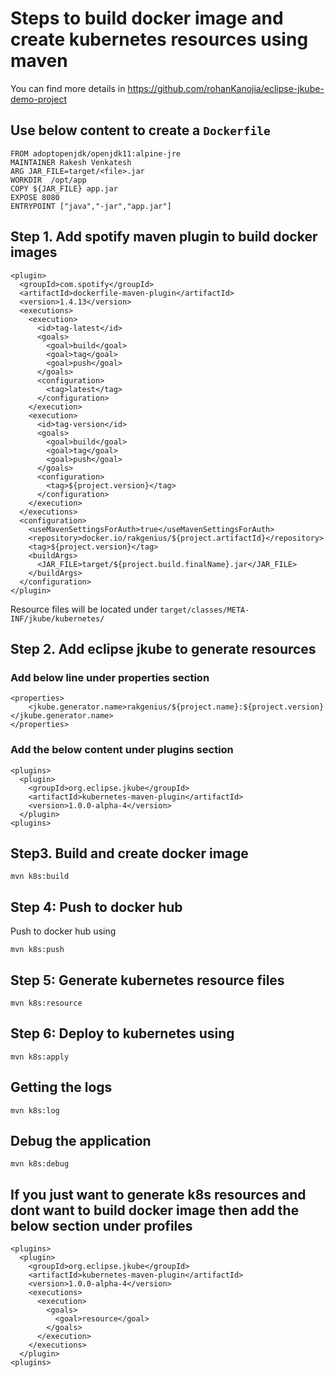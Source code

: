 # Steps to build docker image and create kubernetes resources using maven

You can find more details in https://github.com/rohanKanojia/eclipse-jkube-demo-project

## Use below content to create a `Dockerfile`
```
FROM adoptopenjdk/openjdk11:alpine-jre
MAINTAINER Rakesh Venkatesh
ARG JAR_FILE=target/<file>.jar
WORKDIR  /opt/app
COPY ${JAR_FILE} app.jar
EXPOSE 8080
ENTRYPOINT ["java","-jar","app.jar"]
```

## Step 1. Add spotify maven plugin to build docker images

```
<plugin>
  <groupId>com.spotify</groupId>
  <artifactId>dockerfile-maven-plugin</artifactId>
  <version>1.4.13</version>
  <executions>
    <execution>
      <id>tag-latest</id>
      <goals>
        <goal>build</goal>
        <goal>tag</goal>
        <goal>push</goal>
      </goals>
      <configuration>
        <tag>latest</tag>
      </configuration>
    </execution>
    <execution>
      <id>tag-version</id>
      <goals>
        <goal>build</goal>
        <goal>tag</goal>
        <goal>push</goal>
      </goals>
      <configuration>
        <tag>${project.version}</tag>
      </configuration>
    </execution>
  </executions>
  <configuration>
    <useMavenSettingsForAuth>true</useMavenSettingsForAuth>
    <repository>docker.io/rakgenius/${project.artifactId}</repository>
    <tag>${project.version}</tag>
    <buildArgs>
      <JAR_FILE>target/${project.build.finalName}.jar</JAR_FILE>
    </buildArgs>
  </configuration>
</plugin>
```

Resource files will be located under
`target/classes/META-INF/jkube/kubernetes/`

## Step 2. Add eclipse jkube to generate resources

### Add below line under properties section

```
<properties>
    <jkube.generator.name>rakgenius/${project.name}:${project.version}</jkube.generator.name>
</properties>
```

### Add the below content under plugins section
```
<plugins>
  <plugin>
    <groupId>org.eclipse.jkube</groupId>
    <artifactId>kubernetes-maven-plugin</artifactId>
    <version>1.0.0-alpha-4</version>
  </plugin>
<plugins>
```

## Step3. Build and create docker image
```
mvn k8s:build
```

## Step 4: Push to docker hub

Push to docker hub using
```
mvn k8s:push
```

## Step 5: Generate kubernetes resource files

```
mvn k8s:resource
```

## Step 6: Deploy to kubernetes using
```
mvn k8s:apply
```


## Getting the logs
```
mvn k8s:log
```

## Debug the application
```
mvn k8s:debug
```


## If you just want to generate k8s resources and dont want to build docker image then add the below section under profiles
```
<plugins>
  <plugin>
    <groupId>org.eclipse.jkube</groupId>
    <artifactId>kubernetes-maven-plugin</artifactId>
    <version>1.0.0-alpha-4</version>
    <executions>
      <execution>
        <goals>
          <goal>resource</goal>
        </goals>
      </execution>
    </executions>
  </plugin>
<plugins>
```
